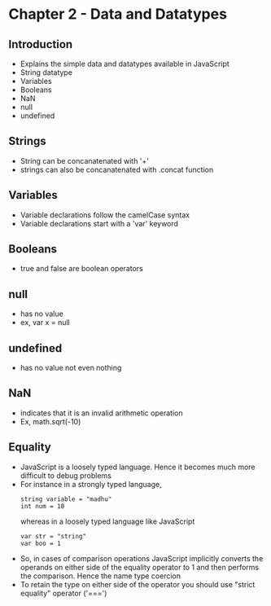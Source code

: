 # Chapter 2 - Data and Datatypes

## Introduction
- Explains the simple data and datatypes available in JavaScript
- String datatype
- Variables
- Booleans
- NaN
- null
- undefined

## Strings
- String can be concanatenated with '+'
- strings can also be concanatenated with .concat function

## Variables
- Variable declarations follow the camelCase syntax
- Variable declarations start with a 'var' keyword

## Booleans
- true and false are boolean operators

## null
- has no value
- ex, var x = null

## undefined
- has no value not even nothing

## NaN
- indicates that it is an invalid arithmetic operation
- Ex, math.sqrt(-10)

## Equality
- JavaScript is a loosely typed language. Hence it becomes much more difficult to 
  debug problems
- For instance in a strongly typed language,
  ```
  string variable = "madhu"
  int num = 10
  ```
  whereas in a loosely typed language like JavaScript
  ```
  var str = "string"
  var boo = 1
  ```
- So, in cases of comparison operations JavaScript implicitly converts the operands
  on either side of the equality operator to 1 and then performs the comparison.
  Hence the name type coercion
- To retain the type on either side of the operator you should use "strict equality"
  operator ('===')
